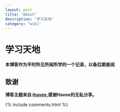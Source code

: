 ```yaml
---
layout: post
title: "About"
description: "学习天地"
category: "wiki"
---
```


# 学习天地 #

**本博客作为平时所见所闻所学的一个记录，以备后期查阅**

## 致谢 ##

**博客主题来自 [ihavee][1],感谢Havee的无私分享。**

[1]: https://github.com/Ihavee/ihavee.github.io "Havee's Space"

{% include comments.html %}
